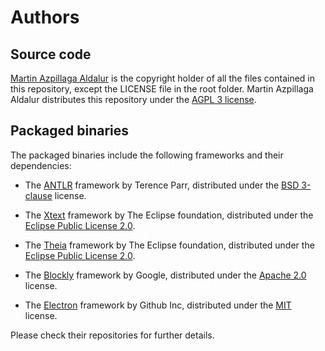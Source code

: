 # Authors

## Source code

[Martin Azpillaga Aldalur] is the copyright holder of all the files contained in
this repository, except the LICENSE file in the root folder. Martin Azpillaga
Aldalur distributes this repository under the [AGPL 3 license].

## Packaged binaries

The packaged binaries include the following frameworks and their dependencies:

* The [ANTLR] framework by Terence Parr, distributed under the [BSD 3-clause] license.

* The [Xtext] framework by The Eclipse foundation, distributed under the [Eclipse Public License 2.0].

* The [Theia] framework by The Eclipse foundation, distributed under the [Eclipse Public License 2.0].

* The [Blockly] framework by Google, distributed under the [Apache 2.0] license.

* The [Electron] framework by Github Inc, distributed under the [MIT] license.

Please check their repositories for further details.

[Martin Azpillaga Aldalur]: https://github.com/martin-azpillaga/

[ANTLR]: https://github.com/antlr/antlr3
[Xtext]: https://github.com/eclipse/xtext
[Theia]: https://github.com/eclipse-theia/theia
[Blockly]: https://github.com/google/blockly
[Electron]: https://github.com/electron

[AGPL 3 license]: https://opensource.org/licenses/AGPL-3.0
[BSD 3-clause]: https://opensource.org/licenses/BSD-3-Clause
[Eclipse Public License 2.0]: https://opensource.org/licenses/EPL-2.0
[MIT]: https://opensource.org/licenses/MIT
[Apache 2.0]: https://opensource.org/licenses/Apache-2.0

